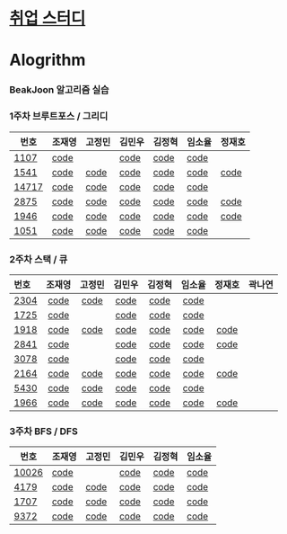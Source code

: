 

# [취업 스터디](https://github.com/sejong-algorithm/Algorithm/blob/master/%EC%B7%A8%EC%97%85%EC%8A%A4%ED%84%B0%EB%94%94/1week.md)


# Alogrithm

### BeakJoon 알고리즘 실습



### 1주차 브루트포스 / 그리디

| 번호                                           | 조재영                                                       | 고정민                                                       | 김민우                                                       | 김정혁                                                       | 임소율                                                       | 정재호                                                       |
| ---------------------------------------------- | ------------------------------------------------------------ | ------------------------------------------------------------ | ------------------------------------------------------------ | ------------------------------------------------------------ | ------------------------------------------------------------ | ------------------------------------------------------------ |
| [1107](https://www.acmicpc.net/problem/1107)   | [code](https://github.com/zojae031/Algorithm/blob/1Week/Zojae031/CodingTest/1107.cpp) |                                                              | [code](<https://github.com/KMinWoo/Algorithm-1/blob/1Week/KMinWoo/minwoo/minwoo/1107.cpp>) | [code](https://github.com/wjdgur778/Algorithm/blob/1Week/wjdgur778/NewBJ/NewBJ/JH_1107.cpp) | [code](https://github.com/syli9526/Algorithm-1/blob/1Week/syli9526/BJ1107.cpp) |                                                              |
| [1541](https://www.acmicpc.net/problem/1541)   | [code](https://github.com/zojae031/Algorithm/blob/1Week/Zojae031/CodingTest/1541.cpp) | [code](https://github.com/JeongMinGo/Algorithm-1/blob/1Week/JeongMinGo/BJ1541.java) | [code](https://github.com/KMinWoo/Algorithm-1/blob/1Week/KMinWoo/minwoo/minwoo/1541.cpp) | [code](https://github.com/wjdgur778/Algorithm/blob/1Week/wjdgur778/NewBJ/NewBJ/JH_1541.cpp) | [code](https://github.com/syli9526/Algorithm-1/blob/1Week/syli9526/BJ1541.cpp) | [code](https://github.com/Jung-jaeho/Algorithm/blob/1Week/Jung-jaeho/1541.cpp) |
| [14717](https://www.acmicpc.net/problem/14717) | [code](https://github.com/zojae031/Algorithm/blob/1Week/Zojae031/CodingTest/14717.cpp) | [code](https://github.com/JeongMinGo/Algorithm-1/blob/1Week/JeongMinGo/BJ14717.java) | [code](https://github.com/KMinWoo/Algorithm-1/blob/1Week/KMinWoo/minwoo/minwoo/14717.cpp) | [code](https://github.com/wjdgur778/Algorithm/blob/1Week/wjdgur778/NewBJ/NewBJ/JH_14717.cpp) | [code](https://github.com/syli9526/Algorithm-1/blob/1Week/syli9526/BJ14717.cpp) |                                                              |
| [2875](https://www.acmicpc.net/problem/2875)   | [code](https://github.com/zojae031/Algorithm/blob/1Week/Zojae031/CodingTest/2875.cpp) | [code](https://github.com/JeongMinGo/Algorithm-1/blob/1Week/JeongMinGo/BJ14717.java) | [code](https://github.com/KMinWoo/Algorithm-1/blob/1Week/KMinWoo/minwoo/minwoo/2875.cpp) | [code](https://github.com/wjdgur778/Algorithm/blob/1Week/wjdgur778/NewBJ/NewBJ/JH_2875.cpp) | [code](https://github.com/syli9526/Algorithm-1/blob/1Week/syli9526/BJ2875.cpp) | [code](https://github.com/Jung-jaeho/Algorithm/blob/1Week/Jung-jaeho/2875.cpp) |
| [1946](https://www.acmicpc.net/problem/1946)   | [code](https://github.com/zojae031/Algorithm/blob/1Week/Zojae031/CodingTest/1946.cpp) | [code](https://github.com/JeongMinGo/Algorithm-1/blob/1Week/JeongMinGo/BJ1946.java) | [code](https://github.com/KMinWoo/Algorithm-1/blob/1Week/KMinWoo/minwoo/minwoo/1946.cpp) | [code](https://github.com/wjdgur778/Algorithm/blob/1Week/wjdgur778/NewBJ/NewBJ/JH_1946.cpp) | [code](https://github.com/syli9526/Algorithm-1/blob/1Week/syli9526/BJ1946.cpp) | [code](https://github.com/Jung-jaeho/Algorithm/blob/1Week/Jung-jaeho/1946.cpp) |
| [1051](https://www.acmicpc.net/problem/1051)   | [code](https://github.com/zojae031/Algorithm/blob/1Week/Zojae031/CodingTest/1051.cpp) | [code](https://github.com/JeongMinGo/Algorithm-1/blob/1Week/JeongMinGo/BJ1051.java) | [code](https://github.com/KMinWoo/Algorithm-1/blob/1Week/KMinWoo/minwoo/minwoo/1051.cpp) | [code](https://github.com/wjdgur778/Algorithm/blob/1Week/wjdgur778/NewBJ/NewBJ/JH_1051.cpp) | [code](https://github.com/syli9526/Algorithm-1/blob/1Week/syli9526/BJ1051.cpp) |                                                              |

### 2주차 스택 / 큐

| 번호                                           |                            조재영                            |                            고정민                            |                            김민우                            |                            김정혁                            |                            임소율                            |                            정재호                            | 곽나연 |
| :--------------------------------------------- | :----------------------------------------------------------: | :----------------------------------------------------------: | :----------------------------------------------------------: | :----------------------------------------------------------: | :----------------------------------------------------------: | :----------------------------------------------------------: | :----: |
| [2304](<https://www.acmicpc.net/problem/2304>) | [code](https://github.com/zojae031/Algorithm/blob/2Week/Zojae031/CodingTest/2304.cpp) | [code](https://github.com/JeongMinGo/Algorithm-1/blob/2Week/JeongMinGo/BJ2340.java) | [code](<https://github.com/KMinWoo/Algorithm-1/blob/2Week/KMinWoo/2304.cpp>) | [code](https://github.com/wjdgur778/Algorithm/blob/2Week/wjdgur778/JH_2304.cpp) | [code](<https://github.com/syli9526/Algorithm-1/blob/2Week/syli9526/BJ2304.cpp>) |                                                              |        |
| [1725](<https://www.acmicpc.net/problem/1725>) | [code](https://github.com/zojae031/Algorithm/blob/2Week/Zojae031/CodingTest/1725.cpp) |                                                              | [code](<https://github.com/KMinWoo/Algorithm-1/blob/2Week/KMinWoo/1725.cpp>) | [code](https://github.com/wjdgur778/Algorithm/blob/2Week/wjdgur778/JH_1725.cpp) | [code](<https://github.com/syli9526/Algorithm-1/blob/2Week/syli9526/BJ1725.cpp>) |                                                              |        |
| [1918](<https://www.acmicpc.net/problem/1918>) | [code](https://github.com/zojae031/Algorithm/blob/2Week/Zojae031/CodingTest/1918.cpp) | [code](https://github.com/JeongMinGo/Algorithm-1/blob/2Week/JeongMinGo/BJ1918.java) | [code](<https://github.com/KMinWoo/Algorithm-1/blob/2Week/KMinWoo/1918.cpp>) | [code](https://github.com/wjdgur778/Algorithm/blob/2Week/wjdgur778/JH_1918.cpp) | [code](<https://github.com/syli9526/Algorithm-1/blob/2Week/syli9526/BJ1918.cpp>) | [code](https://github.com/Jung-jaeho/Algorithm/tree/2Week/Jung-jaeho/1918.cpp) |        |
| [2841](<https://www.acmicpc.net/problem/2841>) | [code](https://github.com/zojae031/Algorithm/blob/2Week/Zojae031/CodingTest/2841.cpp) |                                                              | [code](<https://github.com/KMinWoo/Algorithm-1/blob/2Week/KMinWoo/2841.cpp>) | [code](https://github.com/wjdgur778/Algorithm/blob/2Week/wjdgur778/JH_2841.cpp) | [code](<https://github.com/syli9526/Algorithm-1/blob/2Week/syli9526/BJ2841.cpp>) | [code](https://github.com/Jung-jaeho/Algorithm/tree/2Week/Jung-jaeho/2841.cpp) |        |
| [3078](<https://www.acmicpc.net/problem/3078>) | [code](https://github.com/zojae031/Algorithm/blob/2Week/Zojae031/CodingTest/3078.cpp) |                                                              | [code](<https://github.com/KMinWoo/Algorithm-1/blob/2Week/KMinWoo/3078.cpp>) | [code](https://github.com/wjdgur778/Algorithm/blob/2Week/wjdgur778/JH_3078.cpp) | [code](<https://github.com/syli9526/Algorithm-1/blob/2Week/syli9526/BJ3078.cpp>) |                                                              |        |
| [2164](<https://www.acmicpc.net/problem/2164>) | [code](https://github.com/zojae031/Algorithm/blob/2Week/Zojae031/CodingTest/2164.cpp) | [code](https://github.com/JeongMinGo/Algorithm-1/blob/2Week/JeongMinGo/BJ2164.java) | [code](<https://github.com/KMinWoo/Algorithm-1/blob/2Week/KMinWoo/2164.cpp>) | [code](https://github.com/wjdgur778/Algorithm/blob/2Week/wjdgur778/JH_2164.cpp) | [code](<https://github.com/syli9526/Algorithm-1/blob/2Week/syli9526/BJ2164.cpp>) | [code](https://github.com/Jung-jaeho/Algorithm/blob/2Week/Jung-jaeho/2164.cpp) |        |
| [5430](<https://www.acmicpc.net/problem/5430>) | [code](https://github.com/zojae031/Algorithm/blob/2Week/Zojae031/CodingTest/5430.cpp) | [code](https://github.com/JeongMinGo/Algorithm-1/blob/2Week/JeongMinGo/BJ5430.java) | [code](<https://github.com/KMinWoo/Algorithm-1/blob/2Week/KMinWoo/5430.cpp>) | [code](https://github.com/wjdgur778/Algorithm/blob/2Week/wjdgur778/JH_5430.cpp) | [code](<https://github.com/syli9526/Algorithm-1/blob/2Week/syli9526/BJ5430.cpp>) |                                                              |        |
| [1966](<https://www.acmicpc.net/problem/1966>) | [code](https://github.com/zojae031/Algorithm/blob/2Week/Zojae031/CodingTest/1966.cpp) | [code](https://github.com/JeongMinGo/Algorithm-1/blob/2Week/JeongMinGo/BJ1966.java) | [code](<https://github.com/KMinWoo/Algorithm-1/blob/2Week/KMinWoo/1966.cpp>) | [code](https://github.com/wjdgur778/Algorithm/blob/2Week/wjdgur778/JH_1966.cpp) | [code](<https://github.com/syli9526/Algorithm-1/blob/2Week/syli9526/BJ1966.cpp>) | [code](https://github.com/Jung-jaeho/Algorithm/tree/2Week/Jung-jaeho/1966.cpp) |        |



### 3주차 BFS / DFS

| 번호                                             | 조재영                                                       | 고정민                                                       | 김민우                                                       | 김정혁                                                       | 임소율                                                       |
| ------------------------------------------------ | ------------------------------------------------------------ | ------------------------------------------------------------ | ------------------------------------------------------------ | ------------------------------------------------------------ | ------------------------------------------------------------ |
| [10026](<https://www.acmicpc.net/problem/10026>) | [code](https://github.com/zojae031/Algorithm/blob/1Week/Zojae031/CodingTest/1107.cpp) |                                                              | [code](<https://github.com/KMinWoo/Algorithm-1/tree/3week/KMinWoo/10026.cpp>) | [code](https://github.com/wjdgur778/Algorithm/blob/1Week/wjdgur778/NewBJ/NewBJ/JH_1107.cpp) | [code](https://github.com/syli9526/Algorithm-1/blob/3Week/syli9526/BJ10026.cpp) |
| [4179](<https://www.acmicpc.net/problem/4179>)   | [code](https://github.com/zojae031/Algorithm/blob/1Week/Zojae031/CodingTest/1541.cpp) | [code](https://github.com/JeongMinGo/Algorithm-1/blob/1Week/JeongMinGo/BJ1541.java) | [code](<https://github.com/KMinWoo/Algorithm-1/tree/3week/KMinWoo/4179.cpp>) | [code](https://github.com/wjdgur778/Algorithm/blob/1Week/wjdgur778/NewBJ/NewBJ/JH_1541.cpp) | [code](https://github.com/syli9526/Algorithm-1/blob/1Week/syli9526/BJ4179.cpp) |
| [1707](<https://www.acmicpc.net/problem/1707>)   | [code](https://github.com/zojae031/Algorithm/blob/1Week/Zojae031/CodingTest/14717.cpp) | [code](https://github.com/JeongMinGo/Algorithm-1/blob/1Week/JeongMinGo/BJ14717.java) | [code](<https://github.com/KMinWoo/Algorithm-1/tree/3week/KMinWoo/1707.cpp>) | [code](https://github.com/wjdgur778/Algorithm/blob/1Week/wjdgur778/NewBJ/NewBJ/JH_14717.cpp) | [code](https://github.com/syli9526/Algorithm-1/blob/1Week/syli9526/BJ1707.cpp) |
| [9372](<https://www.acmicpc.net/problem/9372>)   | [code](https://github.com/zojae031/Algorithm/blob/1Week/Zojae031/CodingTest/2875.cpp) | [code](https://github.com/JeongMinGo/Algorithm-1/blob/1Week/JeongMinGo/BJ14717.java) | [code](<https://github.com/KMinWoo/Algorithm-1/tree/3week/KMinWoo/9372.cpp>) | [code](https://github.com/wjdgur778/Algorithm/blob/1Week/wjdgur778/NewBJ/NewBJ/JH_2875.cpp) | [code](https://github.com/syli9526/Algorithm-1/blob/3Week/syli9526/BJ9372.cpp) |


